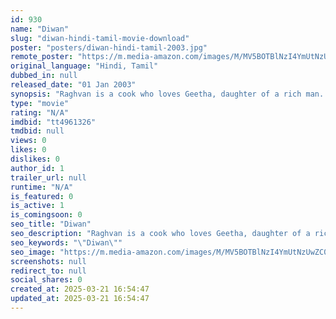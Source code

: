 ```yaml
---
id: 930
name: "Diwan"
slug: "diwan-hindi-tamil-movie-download"
poster: "posters/diwan-hindi-tamil-2003.jpg"
remote_poster: "https://m.media-amazon.com/images/M/MV5BOTBlNzI4YmUtNzUwZC00NTk3LTljNmItNzk2MmVlMjRjMDhjXkEyXkFqcGdeQXVyMTEzNzg0Mjkx._V1_SX300.jpg"
original_language: "Hindi, Tamil"
dubbed_in: null
released_date: "01 Jan 2003"
synopsis: "Raghvan is a cook who loves Geetha, daughter of a rich man. He gets insulted by Geetha's father for being poor and leaves the place accepting the challenge that he will be rich in a year."
type: "movie"
rating: "N/A"
imdbid: "tt4961326"
tmdbid: null
views: 0
likes: 0
dislikes: 0
author_id: 1
trailer_url: null
runtime: "N/A"
is_featured: 0
is_active: 1
is_comingsoon: 0
seo_title: "Diwan"
seo_description: "Raghvan is a cook who loves Geetha, daughter of a rich man. He gets insulted by Geetha's father for being poor and leaves the place accepting the challenge that he will be rich in a year."
seo_keywords: "\"Diwan\""
seo_image: "https://m.media-amazon.com/images/M/MV5BOTBlNzI4YmUtNzUwZC00NTk3LTljNmItNzk2MmVlMjRjMDhjXkEyXkFqcGdeQXVyMTEzNzg0Mjkx._V1_SX300.jpg"
screenshots: null
redirect_to: null
social_shares: 0
created_at: 2025-03-21 16:54:47
updated_at: 2025-03-21 16:54:47
---
```


